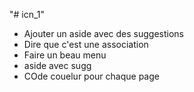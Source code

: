 "# icn_1"
- Ajouter un aside avec des suggestions
- Dire que c'est une association
- Faire un beau menu
- aside avec sugg
- COde couelur pour chaque page